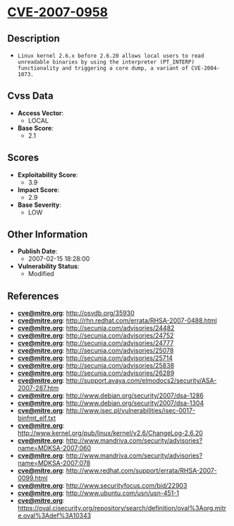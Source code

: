 
# [CVE-2007-0958](https://cve.mitre.org/cgi-bin/cvename.cgi?name=CVE-2007-0958)

## Description

- `Linux kernel 2.6.x before 2.6.20 allows local users to read unreadable binaries by using the interpreter (PT_INTERP) functionality and triggering a core dump, a variant of CVE-2004-1073.`

## Cvss Data

- **Access Vector**:
  - LOCAL
- **Base Score**:
  - 2.1

## Scores

- **Exploitability Score**:
  - 3.9
- **Impact Score**:
  - 2.9
- **Base Severity**:
  - LOW

## Other Information

- **Publish Date**:
  - 2007-02-15 18:28:00
- **Vulnerability Status**:
  - Modified

## References

- **cve@mitre.org**: http://osvdb.org/35930
- **cve@mitre.org**: http://rhn.redhat.com/errata/RHSA-2007-0488.html
- **cve@mitre.org**: http://secunia.com/advisories/24482
- **cve@mitre.org**: http://secunia.com/advisories/24752
- **cve@mitre.org**: http://secunia.com/advisories/24777
- **cve@mitre.org**: http://secunia.com/advisories/25078
- **cve@mitre.org**: http://secunia.com/advisories/25714
- **cve@mitre.org**: http://secunia.com/advisories/25838
- **cve@mitre.org**: http://secunia.com/advisories/26289
- **cve@mitre.org**: http://support.avaya.com/elmodocs2/security/ASA-2007-287.htm
- **cve@mitre.org**: http://www.debian.org/security/2007/dsa-1286
- **cve@mitre.org**: http://www.debian.org/security/2007/dsa-1304
- **cve@mitre.org**: http://www.isec.pl/vulnerabilities/isec-0017-binfmt_elf.txt
- **cve@mitre.org**: http://www.kernel.org/pub/linux/kernel/v2.6/ChangeLog-2.6.20
- **cve@mitre.org**: http://www.mandriva.com/security/advisories?name=MDKSA-2007:060
- **cve@mitre.org**: http://www.mandriva.com/security/advisories?name=MDKSA-2007:078
- **cve@mitre.org**: http://www.redhat.com/support/errata/RHSA-2007-0099.html
- **cve@mitre.org**: http://www.securityfocus.com/bid/22903
- **cve@mitre.org**: http://www.ubuntu.com/usn/usn-451-1
- **cve@mitre.org**: https://oval.cisecurity.org/repository/search/definition/oval%3Aorg.mitre.oval%3Adef%3A10343

